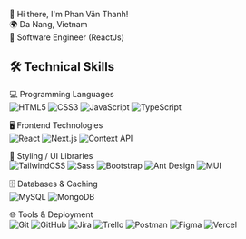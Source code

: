 👋 Hi there, I'm Phan Văn Thanh!<br>
🌍 Da Nang, Vietnam  
🚀 Software Engineer (ReactJs)

## 🛠️ Technical Skills

💻 Programming Languages <br>
![HTML5](https://img.shields.io/badge/-HTML5-E34F26?logo=html5&logoColor=fff) 
![CSS3](https://img.shields.io/badge/-CSS3-1572B6?logo=css3&logoColor=fff)
![JavaScript](https://img.shields.io/badge/-JavaScript-F7DF1E?logo=javascript&logoColor=000)
![TypeScript](https://img.shields.io/badge/-TypeScript-3178C6?logo=typescript&logoColor=fff)

🖥️ Frontend Technologies <br>
![React](https://img.shields.io/badge/-React-61DAFB?logo=react&logoColor=000)
![Next.js](https://img.shields.io/badge/-Next.js-000000?logo=next.js&logoColor=fff) 
![Context API](https://img.shields.io/badge/-Context%20API-61DAFB?logo=react&logoColor=000)

🎨 Styling / UI Libraries <br>
![TailwindCSS](https://img.shields.io/badge/-TailwindCSS-38B2AC?logo=tailwind-css&logoColor=fff)
![Sass](https://img.shields.io/badge/-Sass-CC6699?logo=sass&logoColor=fff)
![Bootstrap](https://img.shields.io/badge/-Bootstrap-7952B3?logo=bootstrap&logoColor=fff)
![Ant Design](https://img.shields.io/badge/-Ant%20Design-1673FF?logo=ant-design&logoColor=white)
![MUI](https://img.shields.io/badge/-MUI-007FFF?logo=mui&logoColor=white)

🗄️ Databases & Caching <br>
![MySQL](https://img.shields.io/badge/-MySQL-4479A1?logo=mysql&logoColor=fff)
![MongoDB](https://img.shields.io/badge/-MongoDB-47A248?logo=mongodb&logoColor=white)

🌐 Tools & Deployment <br>
![Git](https://img.shields.io/badge/-Git-F05032?logo=git&logoColor=fff) 
![GitHub](https://img.shields.io/badge/-GitHub-181717?logo=github&logoColor=fff) 
![Jira](https://img.shields.io/badge/-Jira-0052CC?logo=jira&logoColor=white) 
![Trello](https://img.shields.io/badge/-Trello-0052CC?logo=trello&logoColor=white) 
![Postman](https://img.shields.io/badge/-Postman-FF6C37?logo=postman&logoColor=fff) 
![Figma](https://img.shields.io/badge/-Figma-F24E1E?logo=figma&logoColor=fff)
![Vercel](https://img.shields.io/badge/-Vercel-000000?logo=vercel&logoColor=white) 
